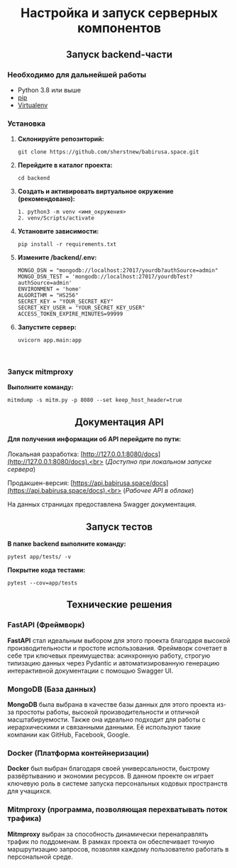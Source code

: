 <h1 align="center">Настройка и запуск серверных компонентов</a> 
<h2 align="center">Запуск backend-части </h2>

### Необходимо для дальнейшей работы

- Python 3.8 или выше
- [pip](https://pip.pypa.io/en/stable/)
- [Virtualenv](https://pypi.org/project/virtualenv/)

### Установка

1. **Склонируйте репозиторий:**

    ```shell
    git clone https://github.com/sherstnew/babirusa.space.git
    ```

2. **Перейдите в каталог проекта:**

    ```shell
    cd backend
    ```

3. **Создать и активировать виртуальное окружение (рекомендовано):**

    ```shell
    1. python3 -m venv <имя_окружения>
    2. venv/Scripts/activate
    ```
4. **Установите зависимости:**

    ```shell
    pip install -r requirements.txt
    ```
5. **Измените /backend/.env:**

    ```
    MONGO_DSN = "mongodb://localhost:27017/yourdb?authSource=admin"
    MONGO_DSN_TEST = 'mongodb://localhost:27017/yourdbTest?authSource=admin'
    ENVIRONMENT = 'home'
    ALGORITHM = "HS256"
    SECRET_KEY = "YOUR_SECRET_KEY"
    SECRET_KEY_USER = "YOUR_SECRET_KEY_USER"
    ACCESS_TOKEN_EXPIRE_MINUTES=99999
    
    ```
 6. **Запустите сервер:**

    ```shell
    uvicorn app.main:app
    ```
    <br>


### Запуск mitmproxy

**Выполните команду:**

```shell
mitmdump -s mitm.py -p 8080 --set keep_host_header=true
```


<h2 align="center">Документация API</h2>

**Для получения информации об API перейдите по пути:** <br>
<br>
Локальная разработка: [http://127.0.0.1:8080/docs](http://127.0.0.1:8080/docs).<br>
(*Доступно при локальном запуске сервера*) <br>

Продакшен-версия: [https://api.babirusa.space/docs](https://api.babirusa.space/docs).<br>
(*Рабочее API в облаке*)

На данных страницах предоставлена Swagger документация.

<h2 align="center">Запуск тестов</h2>

**В папке backend выполните команду:**

 ```shell
 pytest app/tests/ -v 
 ```

**Покрытие кода тестами:**

 ```shell
 pytest --cov=app/tests
 ```

<h2 align="center">Технические решения</h2>


### FastAPI (Фреймворк)

**FastAPI** стал идеальным выбором для этого проекта благодаря высокой производительности и простоте использования. Фреймворк сочетает в себе три ключевых преимущества: асинхронную работу, строгую типизацию данных через Pydantic и автоматизированную генерацию интерактивной документации с помощью Swagger UI.


### MongoDB (База данных)

**MongoDB** была выбрана в качестве базы данных для этого проекта из-за простоты работы, высокой производительности и отличной масштабируемости. Также она идеально подходит для работы с иерархическими и связанными данными. Её используют такие компании как GitHub, Facebook, Google.


### Docker (Платформа контейнеризации)

**Docker** был выбран благодаря своей универсальности, быстрому развёртыванию и экономии ресурсов. В данном проекте он играет ключевую роль в системе запуска персональных кодовых пространств для учащихся.


### Mitmproxy (программа, позволяющая перехватывать поток трафика)

**Mitmproxy** выбран за способность динамически перенаправлять трафик по поддоменам. В рамках проекта он обеспечивает точную маршрутизацию запросов, позволяя каждому пользователю работать в персональной среде.
